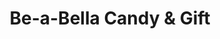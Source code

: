 ---
title: "Be-a-Bella Candy & Gift"
url: /edmonton/be-a-bella-candy-and-gift/
shop: confectionery
---